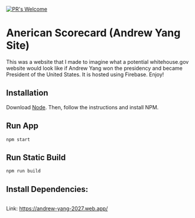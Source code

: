 [![PR's Welcome](https://img.shields.io/badge/PRs-welcome-brightgreen.svg?style=flat)](http://makeapullrequest.com)  

# Anerican Scorecard (Andrew Yang Site)
This was a website that I made to imagine what a potential whitehouse.gov website would look like if Andrew Yang won
the presidency and became President of the United States. It is hosted using Firebase. Enjoy!

## Installation

Download [Node](https://nodejs.org/en/). Then, follow the instructions and install NPM.

## Run App

```react
npm start
```
## Run Static Build
```
npm run build
```

## Install Dependencies:
 ```npm install
 ```

Link: https://andrew-yang-2027.web.app/
